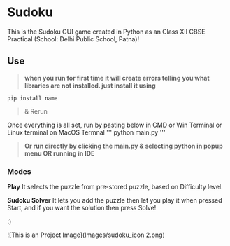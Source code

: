 # Sudoku
This is the Sudoku GUI game created in Python as an Class XII CBSE Practical (School: Delhi Public School, Patna)!

## Use
>**when you run for first time it will create errors telling you what libraries are not installed. just install it using** 
```
pip install name 
```
>&  Rerun 

Once everything is all set, run by pasting below in CMD or Win Terminal or Linux terminal on MacOS Termnal
'''
python main.py
'''
>**Or run directly by clicking the main.py & selecting python in popup menu OR running in IDE**

### Modes

**Play**
It selects the puzzle from pre-stored puzzle, based on Difficulty level.

**Sudoku Solver**
It lets you add the puzzle then let you play it when pressed Start, and if you want the solution then press Solve!

:)

![This is an Project Image](Images/sudoku_icon 2.png)
